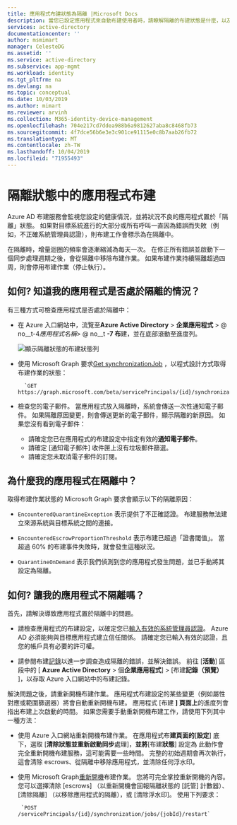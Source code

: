 ```yaml
---
title: 應用程式布建狀態為隔離 |Microsoft Docs
description: 當您已設定應用程式來自動布建使用者時，請瞭解隔離的布建狀態是什麼，以及如何將它清除。
services: active-directory
documentationcenter: ''
author: msmimart
manager: CelesteDG
ms.assetid: ''
ms.service: active-directory
ms.subservice: app-mgmt
ms.workload: identity
ms.tgt_pltfrm: na
ms.devlang: na
ms.topic: conceptual
ms.date: 10/03/2019
ms.author: mimart
ms.reviewer: arvinh
ms.collection: M365-identity-device-management
ms.openlocfilehash: 704e217cd7ddea988b6a9812627aba8c8468fb73
ms.sourcegitcommit: 4f7dce56b6e3e3c901ce91115e0c8b7aab26fb72
ms.translationtype: MT
ms.contentlocale: zh-TW
ms.lasthandoff: 10/04/2019
ms.locfileid: "71955493"
---
```

# <a name="application-provisioning-in-quarantine-status"></a>隔離狀態中的應用程式布建

Azure AD 布建服務會監視您設定的健康情況，並將狀況不良的應用程式置於「隔離」狀態。 如果對目標系統進行的大部分或所有呼叫一直因為錯誤而失敗（例如，不正確系統管理員認證），則布建工作會標示為在隔離中。

在隔離時，增量迴圈的頻率會逐漸縮減為每天一次。 在修正所有錯誤並啟動下一個同步處理週期之後，會從隔離中移除布建作業。 如果布建作業持續隔離超過四周，則會停用布建作業（停止執行）。

## <a name="how-do-i-know-if-my-application-is-in-quarantine"></a>如何? 知道我的應用程式是否處於隔離的情況？

有三種方式可檢查應用程式是否處於隔離中：
  
- 在 Azure 入口網站中，流覽至**Azure Active Directory** > **企業應用程式** >  @ no__t-4*應用程式名稱*&gt; @ no__t **-7 布**建，並在底部滾動至進度列。  

  ![顯示隔離狀態的布建狀態列](media/application-provisioning-quarantine-status/progress-bar-quarantined.png)

- 使用 Microsoft Graph 要求[Get synchronizationJob](https://docs.microsoft.com/graph/api/synchronization-synchronizationjob-get?view=graph-rest-beta&tabs=http) ，以程式設計方式取得布建作業的狀態：

        `GET https://graph.microsoft.com/beta/servicePrincipals/{id}/synchronization/jobs/{jobId}/`

- 檢查您的電子郵件。 當應用程式放入隔離時，系統會傳送一次性通知電子郵件。 如果隔離原因變更，則會傳送更新的電子郵件，顯示隔離的新原因。 如果您沒有看到電子郵件：

  - 請確定您已在應用程式的布建設定中指定有效的**通知電子郵件**。
  - 請確定 [通知電子郵件] 收件匣上沒有垃圾郵件篩選。
  - 請確定您未取消電子郵件的訂閱。

## <a name="why-is-my-application-in-quarantine"></a>為什麼我的應用程式在隔離中？

取得布建作業狀態的 Microsoft Graph 要求會顯示以下的隔離原因：

- `EncounteredQuarantineException` 表示提供了不正確認證。 布建服務無法建立來源系統與目標系統之間的連接。

- `EncounteredEscrowProportionThreshold` 表示布建已超過「證書閾值」。 當超過 60% 的布建事件失敗時，就會發生這種狀況。

- `QuarantineOnDemand` 表示我們偵測到您的應用程式發生問題，並已手動將其設定為隔離。

## <a name="how-do-i-get-my-application-out-of-quarantine"></a>如何? 讓我的應用程式不隔離嗎？

首先，請解決導致應用程式置於隔離中的問題。

- 請檢查應用程式的布建設定，以確定您已[輸入有效的系統管理員認證](configure-automatic-user-provisioning-portal.md#configuring-automatic-user-account-provisioning)。 Azure AD 必須能夠與目標應用程式建立信任關係。 請確定您已輸入有效的認證，且您的帳戶具有必要的許可權。

- 請參閱布建[記錄](https://docs.microsoft.com/azure/active-directory/reports-monitoring/concept-provisioning-logs)以進一步調查造成隔離的錯誤，並解決錯誤。 前往 [**活動**] 區段中的 [ **Azure Active Directory** &gt; 個**企業應用程式**] &gt; [布建**記錄（預覽）** ]，以存取 Azure 入口網站中的布建記錄。

解決問題之後，請重新開機布建作業。 應用程式布建設定的某些變更（例如屬性對應或範圍篩選器）將會自動重新開機布建。 應用程式 [布建 **] 頁面上**的進度列會指出布建上次啟動的時間。 如果您需要手動重新開機布建工作，請使用下列其中一種方法：  

- 使用 Azure 入口網站重新開機布建作業。 在應用程式布**建頁面的**[**設定**] 底下，選取 [**清除狀態並重新啟動同步**處理]，**並將**[布建**狀態**] 設定為 此動作會完全重新開機布建服務，這可能需要一些時間。 完整的初始週期會再次執行，這會清除 escrows、從隔離中移除應用程式，並清除任何浮水印。

- 使用 Microsoft Graph[重新開機](https://docs.microsoft.com/en-us/graph/api/synchronization-synchronizationjob-restart?view=graph-rest-beta&tabs=http)布建作業。 您將可完全掌控重新開機的內容。 您可以選擇清除 [escrows] （以重新開機會回報隔離狀態的 [託管] 計數器）、[清除隔離] （以移除應用程式的隔離），或 [清除浮水印]。 使用下列要求：
 
       `POST /servicePrincipals/{id}/synchronization/jobs/{jobId}/restart`